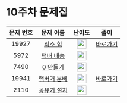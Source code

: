 # 10주차 문제집

| 문제 번호 | 문제 이름 | 난이도 | 풀이 |
| :-----: | :-----: | :-----: | :-----: |
| 19927 | [최소 힙](https://www.acmicpc.net/problem/1927) | <img height="25px" width="25px" src="https://static.solved.ac/tier_small/9.svg"/> | [바로가기]()|
| 5972 | [택배 배송](https://www.acmicpc.net/problem/5972) | <img height="25px" width="25px" src="https://static.solved.ac/tier_small/11.svg"/> | |
| 7490 | [0 만들기](https://www.acmicpc.net/problem/7490) | <img height="25px" width="25px" src="https://static.solved.ac/tier_small/11.svg"/> | |
| 19941 | [햄버거 분배](https://www.acmicpc.net/problem/19941) | <img height="25px" width="25px" src="https://static.solved.ac/tier_small/8.svg"/> | [바로가기]()|
| 2110 | [공유기 설치](https://www.acmicpc.net/problem/2110) | <img height="25px" width="25px" src="https://static.solved.ac/tier_small/12.svg"/> | |
